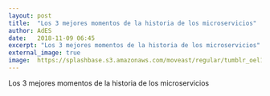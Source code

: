 ```yaml
---
layout: post
title:  "Los 3 mejores momentos de la historia de los microservicios"
author: AdES
date:   2018-11-09 06:45
excerpt: "Los 3 mejores momentos de la historia de los microservicios"
external_image: true
image:  https://splashbase.s3.amazonaws.com/moveast/regular/tumblr_oel1srZqrc1tomxvuo9_1280.jpg
---
```

Los 3 mejores momentos de la historia de los microservicios